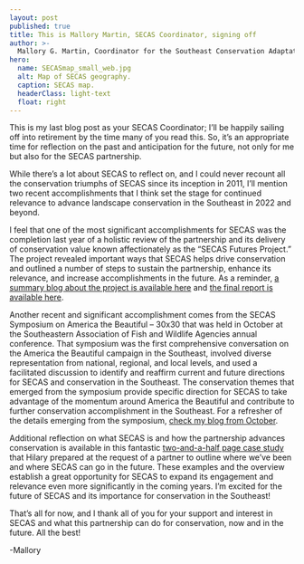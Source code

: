 ```yaml
---
layout: post
published: true
title: This is Mallory Martin, SECAS Coordinator, signing off
author: >-
  Mallory G. Martin, Coordinator for the Southeast Conservation Adaptation Strategy
hero:
  name: SECASmap_small_web.jpg
  alt: Map of SECAS geography.
  caption: SECAS map.
  headerClass: light-text
  float: right
---
```

This is my last blog post as your SECAS Coordinator; I’ll be happily sailing off into retirement by the time many of you read this. So, it’s an appropriate time for reflection on the past and anticipation for the future, not only for me but also for the SECAS partnership.

While there’s a lot about SECAS to reflect on, and I could never recount all the conservation triumphs of SECAS since its inception in 2011, I’ll mention two recent accomplishments that I think set the stage for continued relevance to advance landscape conservation in the Southeast in 2022 and beyond.<!--more-->

I feel that one of the most significant accomplishments for SECAS was the completion last year of a holistic review of the partnership and its delivery of conservation value known affectionately as the “SECAS Futures Project.” The project revealed important ways that SECAS helps drive conservation and outlined a number of steps to sustain the partnership, enhance its relevance, and increase accomplishments in the future. As a reminder, [a summary blog about the project is available here](http://secassoutheast.org/2021/04/26/SECAS-evaluation-report-now-available.html) and [the final report is available here](http://secassoutheast.org/pdf/SECAS_Futures_final_report_March_2021.pdf).  

Another recent and significant accomplishment comes from the SECAS Symposium on America the Beautiful – 30x30 that was held in October at the Southeastern Association of Fish and Wildlife Agencies annual conference. That symposium was the first comprehensive conversation on the America the Beautiful campaign in the Southeast, involved diverse representation from national, regional, and local levels, and used a facilitated discussion to identify and reaffirm current and future directions for SECAS and conservation in the Southeast. The conservation themes that emerged from the symposium provide specific direction for SECAS to take advantage of the momentum around America the Beautiful and contribute to further conservation accomplishment in the Southeast. For a refresher of the details emerging from the symposium, [check my blog from October](http://secassoutheast.org/2021/10/21/A-brief-summary-of-the-SECAS-symposium-at-SEAFWA.html).   

Additional reflection on what SECAS is and how the partnership advances conservation is available in this fantastic <a href="../pdf/SECAS_CaseStudy_12-23-21.pdf">two-and-a-half page case study</a> that Hilary prepared at the request of a partner to outline where we’ve been and where SECAS can go in the future. These examples and the overview establish a great opportunity for SECAS to expand its engagement and relevance even more significantly in the coming years. I’m excited for the future of SECAS and its importance for conservation in the Southeast!

That’s all for now, and I thank all of you for your support and interest in SECAS and what this partnership can do for conservation, now and in the future. All the best!  

-Mallory
